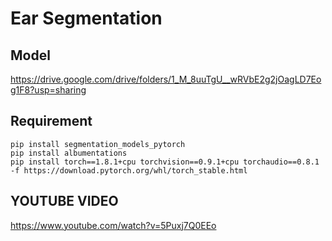 # Ear Segmentation

## Model

https://drive.google.com/drive/folders/1_M_8uuTgU__wRVbE2g2jOagLD7Eog1F8?usp=sharing

## Requirement

```
pip install segmentation_models_pytorch
pip install albumentations
pip install torch==1.8.1+cpu torchvision==0.9.1+cpu torchaudio==0.8.1 -f https://download.pytorch.org/whl/torch_stable.html
```
## YOUTUBE VIDEO

https://www.youtube.com/watch?v=5Puxj7Q0EEo
